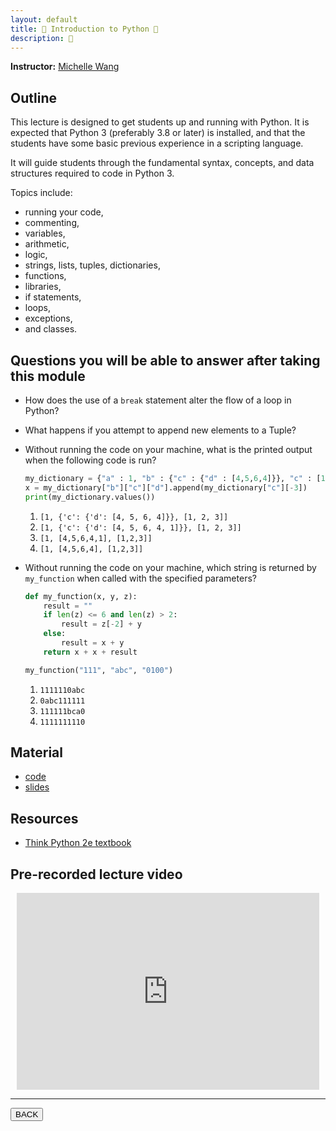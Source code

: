 ```yaml
---
layout: default
title: 🐍 Introduction to Python 🐍
description: 🐍
---
```


**Instructor:** [Michelle Wang](https://github.com/michellewang)

## Outline

This lecture is designed to get students up and running with Python.
It is expected that Python 3 (preferably 3.8 or later) is installed,
and that the students have some basic previous experience in a scripting language.

It will guide students through the fundamental syntax, concepts,
and data structures required to code in Python 3.

Topics include:

-   running your code,
-   commenting,
-   variables,
-   arithmetic,
-   logic,
-   strings, lists, tuples, dictionaries,
-   functions,
-   libraries,
-   if statements,
-   loops,
-   exceptions,
-   and classes.

## Questions you will be able to answer after taking this module

-   How does the use of a `break` statement alter the flow of a loop in Python?
-   What happens if you attempt to append new elements to a Tuple?
-   Without running the code on your machine, what is the printed output when the following code is run?

    ```python
    my_dictionary = {"a" : 1, "b" : {"c" : {"d" : [4,5,6,4]}}, "c" : [1,2,3]}
    x = my_dictionary["b"]["c"]["d"].append(my_dictionary["c"][-3])
    print(my_dictionary.values())
    ```

    1.  `[1, {'c': {'d': [4, 5, 6, 4]}}, [1, 2, 3]]`
    2.  `[1, {'c': {'d': [4, 5, 6, 4, 1]}}, [1, 2, 3]]`
    3.  `[1, [4,5,6,4,1], [1,2,3]]`
    4.  `[1, [4,5,6,4], [1,2,3]]`

-   Without running the code on your machine, which string is returned by
    `my_function` when called with the specified parameters?

    ```python
    def my_function(x, y, z):
        result = ""
        if len(z) <= 6 and len(z) > 2:
            result = z[-2] + y
        else:
            result = x + y
        return x + x + result

    my_function("111", "abc", "0100")
    ```

    1.  `1111110abc`
    1.  `0abc111111`
    1.  `111111bca0`
    1.  `1111111110`

## Material

-   [code](https://github.com/neurodatascience/QLS-course-materials/tree/main/Lectures/2024/04_intro_to_python)
-   [slides](https://github.com/neurodatascience/QLS-course-materials/tree/main/Lectures/2024/04_intro_to_python/lecture)

## Resources

-   [Think Python 2e textbook](https://greenteapress.com/wp/think-python-2e/)

## Pre-recorded lecture video

<div style="display: flex; justify-content: center; margin: 10px">

  <iframe
    width="560"
    height="315"
    src="https://www.youtube.com/embed/ml6VkmtLXpA?si=ZLLN7jP6om9qMVXL"
    title="YouTube video player"
    frameborder="0"
    allow="accelerometer; autoplay; clipboard-write; encrypted-media; gyroscope; picture-in-picture; web-share" referrerpolicy="strict-origin-when-cross-origin"
    allowfullscreen>
  </iframe>

</div>

---

<a href="../latest.html"><button>BACK</button></a>

